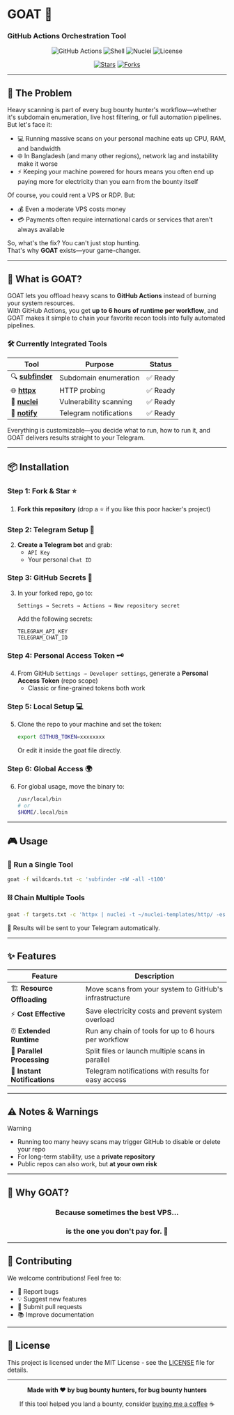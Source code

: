 # GOAT 🐐
### GitHub Actions Orchestration Tool

<div align="center">

![GitHub Actions](https://img.shields.io/badge/GitHub%20Actions-2088FF?style=for-the-badge&logo=github-actions&logoColor=white)
![Shell](https://img.shields.io/badge/Shell_Script-121011?style=for-the-badge&logo=gnu-bash&logoColor=white)
![Nuclei](https://img.shields.io/badge/Nuclei-00C851?style=for-the-badge&logo=security&logoColor=white)
![License](https://img.shields.io/badge/License-MIT-yellow.svg?style=for-the-badge)

[![Stars](https://img.shields.io/github/stars/the5orcerer/git-auto.svg?style=social&label=Star)](https://github.com/the5orcerer/git-auto)
[![Forks](https://img.shields.io/github/forks/the5orcerer/git-auto.svg?style=social&label=Fork)](https://github.com/the5orcerer/git-auto/fork)

</div>

---

## 🎯 The Problem

Heavy scanning is part of every bug bounty hunter's workflow—whether it's subdomain enumeration, live host filtering, or full automation pipelines. But let's face it:

- 💻 Running massive scans on your personal machine eats up CPU, RAM, and bandwidth
- 🌐 In Bangladesh (and many other regions), network lag and instability make it worse  
- ⚡ Keeping your machine powered for hours means you often end up paying more for electricity than you earn from the bounty itself

Of course, you could rent a VPS or RDP. But:
- 💰 Even a moderate VPS costs money
- 💳 Payments often require international cards or services that aren't always available

So, what's the fix? You can't just stop hunting.  
That's why **GOAT** exists—your game-changer.

---

## 🚀 What is GOAT?

GOAT lets you offload heavy scans to **GitHub Actions** instead of burning your system resources.  
With GitHub Actions, you get **up to 6 hours of runtime per workflow**, and GOAT makes it simple to chain your favorite recon tools into fully automated pipelines.

### 🛠️ Currently Integrated Tools

| Tool | Purpose | Status |
|------|---------|--------|
| 🔍 **[subfinder](https://github.com/projectdiscovery/subfinder)** | Subdomain enumeration | ✅ Ready |
| 🌐 **[httpx](https://github.com/projectdiscovery/httpx)** | HTTP probing | ✅ Ready |
| 🎯 **[nuclei](https://github.com/projectdiscovery/nuclei)** | Vulnerability scanning | ✅ Ready |
| 📱 **[notify](https://github.com/projectdiscovery/notify)** | Telegram notifications | ✅ Ready |

Everything is customizable—you decide what to run, how to run it, and GOAT delivers results straight to your Telegram.

---

## 📦 Installation

### Step 1: Fork & Star ⭐
1. **Fork this repository** (drop a ⭐ if you like this poor hacker's project)

### Step 2: Telegram Setup 📱
2. **Create a Telegram bot** and grab:
   - `API Key`
   - Your personal `Chat ID`

### Step 3: GitHub Secrets 🔑
3. In your forked repo, go to:  
   ```
   Settings → Secrets → Actions → New repository secret
   ```
   Add the following secrets:
   ```
   TELEGRAM_API_KEY
   TELEGRAM_CHAT_ID
   ```

### Step 4: Personal Access Token 🗝️
4. From GitHub `Settings → Developer settings`, generate a **Personal Access Token** (repo scope)
   - Classic or fine-grained tokens both work

### Step 5: Local Setup 💻
5. Clone the repo to your machine and set the token:
   ```bash
   export GITHUB_TOKEN=xxxxxxxx
   ```
   Or edit it inside the goat file directly.

### Step 6: Global Access 🌍
6. For global usage, move the binary to:
   ```bash
   /usr/local/bin
   # or
   $HOME/.local/bin
   ```

---

## 🎮 Usage

### 🔧 Run a Single Tool
```bash
goat -f wildcards.txt -c 'subfinder -nW -all -t100'
```

### ⛓️ Chain Multiple Tools
```bash
goat -f targets.txt -c 'httpx | nuclei -t ~/nuclei-templates/http/ -es info -c 10000 -bs 500'
```

📱 Results will be sent to your Telegram automatically.

---

## ✨ Features

| Feature | Description |
|---------|-------------|
| 🏗️ **Resource Offloading** | Move scans from your system to GitHub's infrastructure |
| ⚡ **Cost Effective** | Save electricity costs and prevent system overload |
| ⏰ **Extended Runtime** | Run any chain of tools for up to 6 hours per workflow |
| 🔄 **Parallel Processing** | Split files or launch multiple scans in parallel |
| 📱 **Instant Notifications** | Telegram notifications with results for easy access |

---

## ⚠️ Notes & Warnings

> [!WARNING]
> - Running too many heavy scans may trigger GitHub to disable or delete your repo
> - For long-term stability, use a **private repository**
> - Public repos can also work, but **at your own risk**

---

## 🤔 Why GOAT?

<div align="center">

### Because sometimes the best VPS...
### is the one you don't pay for. 💸

</div>

---

## 🤝 Contributing

We welcome contributions! Feel free to:
- 🐛 Report bugs
- 💡 Suggest new features  
- 🔧 Submit pull requests
- 📚 Improve documentation

---

## 📄 License

This project is licensed under the MIT License - see the [LICENSE](LICENSE) file for details.

---

<div align="center">

**Made with ❤️ by bug bounty hunters, for bug bounty hunters**

If this tool helped you land a bounty, consider [buying me a coffee](https://buymeacoffee.com/the5orcerer) ☕

</div>
